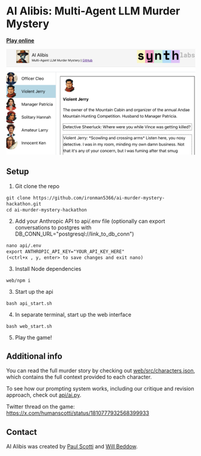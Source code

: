 # AI Alibis: Multi-Agent LLM Murder Mystery

**[Play online](https://ai-murder-mystery.onrender.com)**
<div align="center">
<a href="https://ai-murder-mystery.onrender.com/" target="_blank">
<img alt="Ai Alibis Logo" src="web/src/assets/screenshot.png" max-width="80%">
</div>
</a>

## Setup
1. Git clone the repo
```
git clone https://github.com/ironman5366/ai-murder-mystery-hackathon.git
cd ai-murder-mystery-hackathon
```
2. Add your Anthropic API to api/.env file (optionally can export conversations to postgres with DB_CONN_URL="postgresql://link_to_db_conn")
```
nano api/.env
export ANTHROPIC_API_KEY="YOUR_API_KEY_HERE"
(<ctrl+x , y, enter> to save changes and exit nano)
```
3. Install Node dependencies
```
web/npm i
```
3. Start up the api
```
bash api_start.sh
```
4. In separate terminal, start up the web interface
```
bash web_start.sh
```
5. Play the game!

## Additional info

You can read the full murder story by checking out [web/src/characters.json](https://github.com/ironman5366/ai-murder-mystery-hackathon/blob/main/web/src/characters.json), which contains the full context provided to each character.

To see how our prompting system works, including our critique and revision approach, check out [api/ai.py](https://github.com/ironman5366/ai-murder-mystery-hackathon/blob/main/api/ai.py).

Twitter thread on the game: https://x.com/humanscotti/status/1810777932568399933

## Contact

AI Alibis was created by [Paul Scotti](https://paulscotti.github.io/) and [Will Beddow](https://www.willbeddow.com/).

